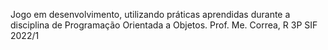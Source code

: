 Jogo em desenvolvimento, utilizando práticas aprendidas durante a disciplina de Programação Orientada a Objetos.
Prof. Me. Correa, R
3P SIF 2022/1
